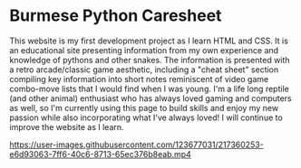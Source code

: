 # Burmese Python Caresheet
This website is my first development project as I learn HTML and CSS. It is an educational site presenting information from my own experience and knowledge of pythons and other snakes. The information is presented with a retro arcade/classic game aesthetic, including a "cheat sheet" section compiling key information into short notes reminiscent of video game combo-move lists that I would find when I was young. I'm a life long reptile (and other animal) enthusiast who has always loved gaming and computers as well, so I'm currently using this page to build skills and enjoy my new passion while also incorporating what I've always loved! I will continue to improve the website as I learn.


https://user-images.githubusercontent.com/123677031/217360253-e6d93063-7ff6-40c6-8713-65ec376b8eab.mp4

